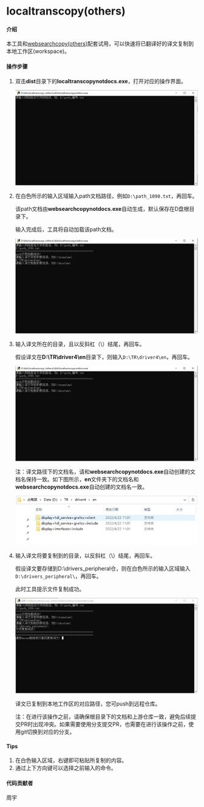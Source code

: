 # localtranscopy(others)

#### 介绍
本工具和[websearchcopy(others)](websearchcopy(others)/dist/websearchcopynotdocs.exe)配套试用，可以快速将已翻译好的译文复制到本地工作区(workspace)。

#### 操作步骤

1. 双击**dist**目录下的**localtranscopynotdocs.exe**，打开对应的操作界面。

   ![](figures/localtranscopynotdocs-1.png)

2. 在白色所示的输入区域输入path文档路径，例如`D:\path_1090.txt`，再回车。

   该path文档由**websearchcopynotdocs.exe**自动生成，默认保存在D盘根目录下。

   输入完成后，工具将自动加载该path文档。

   ![](figures/localtranscopynotdocs-2.png)

3. 输入译文所在的目录，且以反斜杠（\）结尾，再回车。

   假设译文在**D:\TR\driver4\en**目录下，则输入`D:\TR\driver4\en`，再回车。

   ![](figures/localtranscopynotdocs-3.png)
   
   注：译文路径下的文档名，请和**websearchcopynotdocs.exe**自动创建的文档名保持一致。如下图所示，**en**文件夹下的文档名和**websearchcopynotdocs.exe**自动创建的文档名一致。
   
   ![](figures/localtranscopynotdocs-4.png)

4. 输入译文将要复制到的目录，以反斜杠（\）结尾，再回车。

   假设译文要存储到D:\drivers_peripheral仓，则在白色所示的输入区域输入`D:\drivers_peripheral\`，再回车。

   此时工具提示文件复制成功。

   ![](figures/localtranscopynotdocs-5.png)
  
   译文已复制到本地工作区的对应路径，您可push到远程仓库。
   
   注：在进行该操作之前，请确保根目录下的文档和上游仓库一致，避免后续提交PR时出现冲突。如果需要使用分支提交PR，也需要在进行该操作之前，使用git切换到对应的分支。

#### Tips

1.  在白色输入区域，右键即可粘贴所复制的内容。
2.  通过上下方向键可以选择之前输入的命令。

#### 代码贡献者

周宇
